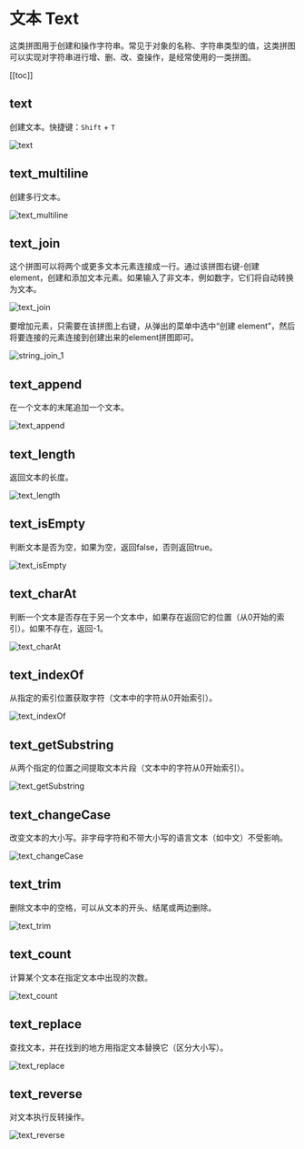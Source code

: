 # 文本 Text

这类拼图用于创建和操作字符串。常见于对象的名称、字符串类型的值，这类拼图可以实现对字符串进行增、删、改、查操作，是经常使用的一类拼图。

[[toc]]

## text

创建文本。快捷键：`Shift` + `T`

![text](/imgs/blocks/text.png)

## text_multiline

创建多行文本。

![text_multiline](/imgs/blocks/text_multiline.png)

## text_join

这个拼图可以将两个或更多文本元素连接成一行。通过该拼图右键-创建element，创建和添加文本元素。如果输入了非文本，例如数字，它们将自动转换为文本。

![text_join](/imgs/blocks/string_join.png)

要增加元素，只需要在该拼图上右键，从弹出的菜单中选中“创建 element”，然后将要连接的元素连接到创建出来的element拼图即可。

![string_join_1](/imgs/blocks/string_join_1.png)

## text_append

在一个文本的末尾追加一个文本。

![text_append](/imgs/blocks/text_append.png)

## text_length

返回文本的长度。

![text_length](/imgs/blocks/text_length.png)

## text_isEmpty

判断文本是否为空，如果为空，返回false，否则返回true。

![text_isEmpty](/imgs/blocks/text_isEmpty.png)

## text_charAt

判断一个文本是否存在于另一个文本中，如果存在返回它的位置（从0开始的索引）。如果不存在，返回-1。

![text_charAt](/imgs/blocks/text_charAt.png)

## text_indexOf

从指定的索引位置获取字符（文本中的字符从0开始索引）。

![text_indexOf](/imgs/blocks/text_indexOf.png)

## text_getSubstring

从两个指定的位置之间提取文本片段（文本中的字符从0开始索引）。

![text_getSubstring](/imgs/blocks/text_getSubstring.png)

## text_changeCase

改变文本的大小写。非字母字符和不带大小写的语言文本（如中文）不受影响。

![text_changeCase](/imgs/blocks/text_changeCase.png)

## text_trim

删除文本中的空格，可以从文本的开头、结尾或两边删除。

![text_trim](/imgs/blocks/text_trim.png)

## text_count

计算某个文本在指定文本中出现的次数。

![text_count](/imgs/blocks/text_count.png)

## text_replace

查找文本，并在找到的地方用指定文本替换它（区分大小写）。

![text_replace](/imgs/blocks/text_replace.png)

## text_reverse

对文本执行反转操作。

![text_reverse](/imgs/blocks/text_reverse.png)

